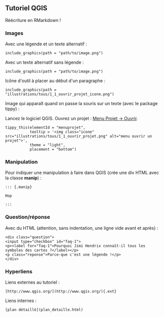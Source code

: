 ## Tutoriel QGIS

Réécriture en RMarkdown !

### Images

Avec une légende et un texte alternatif :

```{r, echo = FALSE, out.width = "600px", fig.cap="ma légende", class = "fig"}
include_graphics(path = "path/to/image.png")
```

Avec un texte alternatif sans légende :

```{r, echo = FALSE, out.width = "600px", fig.alt="bla bla", class = "fig"}
include_graphics(path = "path/to/image.png")
```

Icône d'outil à placer au début d'un paragraphe :

```{r, echo = FALSE, out.width = "35px", class = "icone"}
include_graphics(path = "illustrations/tous/1_1_ouvrir_projet_icone.png")
```

Image qui apparaît quand on passe la souris sur un texte (avec le package tippy) :

Lancez le logiciel QGIS. Ouvrez un projet : <u id = 'menuprojet'>Menu Projet → Ouvrir</u>.
```{r, echo=FALSE}
tippy_this(elementId = "menuprojet",
           tooltip = '<img class="icone" src="illustrations/tous/1_1_ouvrir_projet.png" alt="menu ouvrir un projet">',
           theme = "light",
           placement = "bottom")
```

### Manipulation

Pour indiquer une manipulation à faire dans QGIS (crée une div HTML avec la classe **manip**) :

```
::: {.manip}

Hop

:::
```

### Question/réponse

Avec du HTML (attention, sans indentation, une ligne vide avant et après) :

```
<div class="question">
<input type="checkbox" id="faq-1">
<p><label for="faq-1">Pourquoi Jimi Hendrix connaît-il tous les symboles des cartes ?</label></p>
<p class="reponse">Parce-que c'est une légende !</p>
</div>
```

### Hyperliens

Liens externes au tutoriel : 

```[http://www.qgis.org/](http://www.qgis.org/){.ext}```


Liens internes :

```[plan détaillé](plan_detaille.html)```


